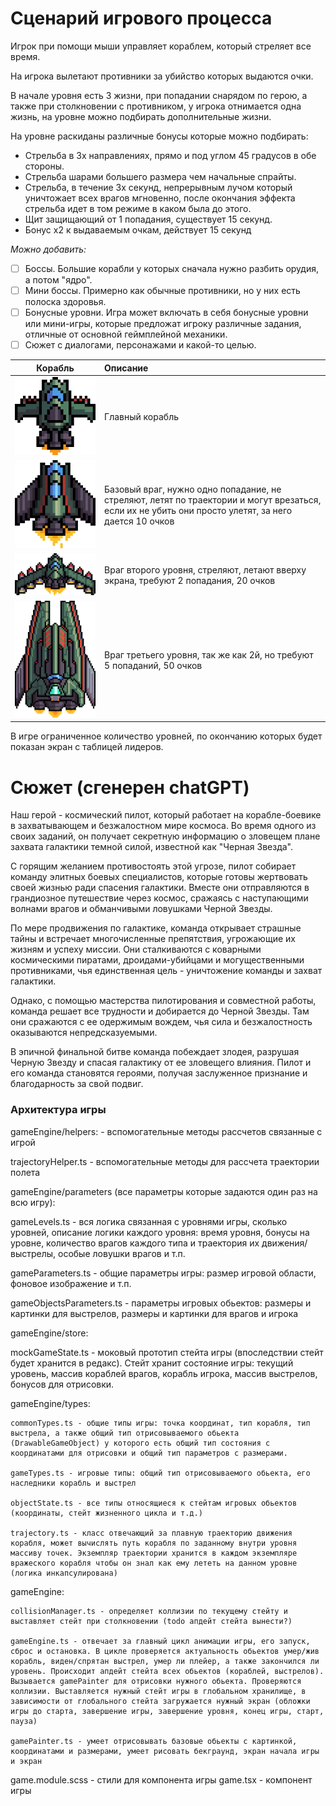 # Сценарий игрового процесса

Игрок при помощи мыши управляет кораблем, который стреляет все время.

На игрока вылетают противники за убийство которых выдаются очки.

В начале уровня есть 3 жизни, при попадании снарядом по герою, а также при столкновении с противником, у игрока отнимается одна жизнь, на уровне можно подбирать дополнительные жизни.

На уровне раскиданы различные бонусы которые можно подбирать:

-   Стрельба в 3х направлениях, прямо и под углом 45 градусов в обе стороны.
-   Стрельба шарами большего размера чем начальные спрайты.
-   Стрельба, в течение 3х секунд, непрерывным лучом который уничтожает всех врагов мгновенно, после окончания эффекта стрельба идет в том режиме в каком была до этого.
-   Щит защищающий от 1 попадания, существует 15 секунд.
-   Бонус x2 к выдаваемым очкам, действует 15 секунд

_Можно добавить:_

-   [ ] Боссы. Большие корабли у которых сначала нужно разбить орудия, а потом "ядро".
-   [ ] Мини боссы. Примерно как обычные противники, но у них есть полоска здоровья.
-   [ ] Бонусные уровни. Игра может включать в себя бонусные уровни или мини-игры, которые предложат игроку различные задания, отличные от основной геймплейной механики.
-   [ ] Cюжет с диалогами, персонажами и какой-то целью.

|              Корабль              | Описание                                                                                                                                            |
| :-------------------------------: | :-------------------------------------------------------------------------------------------------------------------------------------------------- |
| ![main-ship](ships/main-ship.png) | Главный корабль                                                                                                                                     |
| ![enemy_1](ships/1-lvl-enemy.png) | Базовый враг, нужно одно попадание, не стреляют, летят по траектории и могут врезаться, если их не убить они просто улетят, за него дается 10 очков |
| ![enemy_2](ships/2-lvl-enemy.png) | Враг второго уровня, стреляют, летают вверху экрана, требуют 2 попадания, 20 очков                                                                  |
| ![enemy_3](ships/3-lvl-enemy.png) | Враг третьего уровня, так же как 2й, но требуют 5 попаданий, 50 очков                                                                               |

В игре ограниченное количество уровней, по окончанию которых будет показан экран с таблицей лидеров.

# Сюжет (сгенерен chatGPT)

Наш герой - космический пилот, который работает на корабле-боевике в захватывающем и безжалостном мире космоса. Во время одного из своих заданий, он получает секретную информацию о зловещем плане захвата галактики темной силой, известной как "Черная Звезда".

С горящим желанием противостоять этой угрозе, пилот собирает команду элитных боевых специалистов, которые готовы жертвовать своей жизнью ради спасения галактики. Вместе они отправляются в грандиозное путешествие через космос, сражаясь с наступающими волнами врагов и обманчивыми ловушками Черной Звезды.

По мере продвижения по галактике, команда открывает страшные тайны и встречает многочисленные препятствия, угрожающие их жизням и успеху миссии. Они сталкиваются с коварными космическими пиратами, дроидами-убийцами и могущественными противниками, чья единственная цель - уничтожение команды и захват галактики.

Однако, с помощью мастерства пилотирования и совместной работы, команда решает все трудности и добирается до Черной Звезды. Там они сражаются с ее одержимым вождем, чья сила и безжалостность оказываются непредсказуемыми.

В эпичной финальной битве команда побеждает злодея, разрушая Черную Звезду и спасая галактику от ее зловещего влияния. Пилот и его команда становятся героями, получая заслуженное признание и благодарность за свой подвиг.

### Архитектура игры

gameEngine/helpers: - вспомогательные методы рассчетов связанные с игрой

trajectoryHelper.ts - вспомогательные методы для рассчета траектории полета

gameEngine/parameters (все параметры которые задаются один раз на всю игру):

gameLevels.ts - вся логика связанная с уровнями игры, сколько уровней, описание логики каждого уровня: время уровня, бонусы на уровне, количество врагов каждого типа и траектория их движения/выстрелы, особые ловушки врагов и т.п.

gameParameters.ts - общие параметры игры: размер игровой области, фоновое изображение и т.п.

gameObjectsParameters.ts - параметры игровых обьектов: размеры и картинки для выстрелов, размеры и картинки для врагов и игрока

gameEngine/store:

mockGameState.ts - моковый прототип стейта игры (впоследствии стейт будет хранится в редакс). Стейт хранит состояние игры: текущий уровень, массив кораблей врагов, корабль игрока, массив выстрелов, бонусов для отрисовки.

gameEngine/types:

    commonTypes.ts - общие типы игры: точка координат, тип корабля, тип выстрела, а также общий тип отрисовываемого обьекта (DrawableGameObject) у которого есть общий тип состояния с координатами для отрисовки и общий тип параметров с размерами.

    gameTypes.ts - игровые типы: общий тип отрисовываемого обьекта, его наследники корабль и выстрел

    objectState.ts - все типы относящиеся к стейтам игровых обьектов (координаты, стейт жизненного цикла и т.д.)

    trajectory.ts - класс отвечающий за плавную траекторию движения корабля, может вычислять путь корабля по заданному внутри уровня массиву точек. Экземпляр траектории хранится в каждом экземпляре вражеского корабля чтобы он знал как ему лететь на данном уровне (логика инкапсулирована)

gameEngine:

    collisionManager.ts - определяет коллизии по текущему стейту и выставляет стейт при столкновении (todo апдейт стейта вынести?)

    gameEngine.ts - отвечает за главный цикл анимации игры, его запуск, сброс и остановка. В цикле проверяется актуальность обьектов умер/жив корабль, виден/спрятан выстрел, умер ли плейер, а также закончился ли уровень. Происходит апдейт стейта всех обьектов (кораблей, выстрелов). Вызывается gamePainter для отрисовки нужного обьекта. Проверяются коллизии. Выставляется нужный стейт игры в глобальном хранилище, в зависимости от глобального стейта загружается нужный экран (обложки игры до старта, завершение игры, завершение уровня, конец игры, старт, пауза)

    gamePainter.ts - умеет отрисовывать базовые обьекты с картинкой, координатами и размерами, умеет рисовать бекграунд, экран начала игры и экран

game.module.scss - стили для компонента игры
game.tsx - компонент игры
